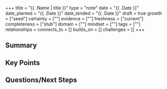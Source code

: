 +++
title = "{{ .Name | title }}"
type = "note"
date = "{{ .Date }}"
date_planted = "{{ .Date }}"
date_tended = "{{ .Date }}"
draft = true
growth = ["seed"]
certainty = [""]
evidence = [""]
freshness = ["current"]
completeness = ["stub"]
domain = [""]
mindset = [""]
tags = [""]
relationships =
  connects_to = []
  builds_on = []
  challenges = []
+++

## Summary

## Key Points

## Questions/Next Steps
